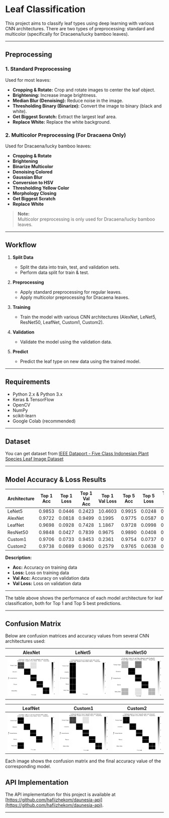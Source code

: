 # Leaf Classification

This project aims to classify leaf types using deep learning with various CNN architectures. There are two types of preprocessing: standard and multicolor (specifically for Dracaena/lucky bamboo leaves).

---

## Preprocessing

### 1. Standard Preprocessing
Used for most leaves:
- **Cropping & Rotate:** Crop and rotate images to center the leaf object.
- **Brightening:** Increase image brightness.
- **Median Blur (Denoising):** Reduce noise in the image.
- **Thresholding Binary (Binarize):** Convert the image to binary (black and white).
- **Get Biggest Scratch:** Extract the largest leaf area.
- **Replace White:** Replace the white background.

### 2. Multicolor Preprocessing (For Dracaena Only)
Used for Dracaena/lucky bamboo leaves:
- **Cropping & Rotate**
- **Brightening**
- **Binarize Multicolor**
- **Denoising Colored**
- **Gaussian Blur**
- **Conversion to HSV**
- **Thresholding Yellow Color**
- **Morphology Closing**
- **Get Biggest Scratch**
- **Replace White**

> **Note:**  
> Multicolor preprocessing is only used for Dracaena/lucky bamboo leaves.

---

## Workflow

1. **Split Data**
   - Split the data into train, test, and validation sets.
   - Perform data split for train & test.

2. **Preprocessing**
   - Apply standard preprocessing for regular leaves.
   - Apply multicolor preprocessing for Dracaena leaves.

3. **Training**
   - Train the model with various CNN architectures (AlexNet, LeNet5, ResNet50, LeafNet, Custom1, Custom2).

4. **Validation**
   - Validate the model using the validation data.

5. **Predict**
   - Predict the leaf type on new data using the trained model.

---

## Requirements

- Python 2.x & Python 3.x
- Keras & TensorFlow
- OpenCV
- NumPy
- scikit-learn
- Google Colab (recommended)

---

## Dataset

You can get dataset from [IEEE Dataport - Five Class Indonesian Plant Species Leaf Image Dataset](https://ieee-dataport.org/documents/five-class-indonesian-plant-species-leaf-image-dataset)

---

## Model Accuracy & Loss Results

| Architecture     | Top 1 Acc | Top 1 Loss | Top 1 Val Acc | Top 1 Val Loss | Top 5 Acc | Top 5 Loss | Top 5 Val Acc | Top 5 Val Loss |
|-----------|-----------|------------|---------------|---------------|-----------|------------|---------------|---------------|
| LeNet5    | 0.9853    | 0.0446     | 0.2423        | 10.4603       | 0.9915    | 0.0248     | 0.2924        | 10.2835       |
| AlexNet   | 0.9722    | 0.0818     | 0.9499        | 0.1995        | 0.9775    | 0.0587     | 0.9788        | 0.1767        |
| LeafNet   | 0.9698    | 0.0928     | 0.7428        | 1.1867        | 0.9728    | 0.0998     | 0.9237        | 0.2735        |
| ResNet50  | 0.9848    | 0.0427     | 0.7839        | 0.9675        | 0.9890    | 0.0408     | 0.9499        | 0.1173        |
| Custom1   | 0.9706    | 0.0733     | 0.9453        | 0.2361        | 0.9754    | 0.0737     | 0.9537        | 0.1060        |
| Custom2   | 0.9738    | 0.0689     | 0.9060        | 0.2579        | 0.9765    | 0.0638     | 0.9198        | 0.2935        |

**Description:**
- **Acc:** Accuracy on training data
- **Loss:** Loss on training data
- **Val Acc:** Accuracy on validation data
- **Val Loss:** Loss on validation data

---

The table above shows the performance of each model architecture for leaf classification, both for Top 1 and Top 5 best predictions.

---

## Confusion Matrix

Below are confusion matrices and accuracy values from several CNN architectures used:

| AlexNet | LeNet5 | ResNet50 |
|---------|--------|----------|
| ![alexnet](./confusion_matrix/alexnet.png) | ![lenet5](./confusion_matrix/lenet5.png) | ![resnet50](./confusion_matrix/resnet50.png) |

| LeafNet | Custom1 | Custom2 |
|---------|---------|---------|
| ![leafnet](./confusion_matrix/leafnet.png) | ![custom1](./confusion_matrix/custom1.png) | ![custom2](./confusion_matrix/custom2.png) |

Each image shows the confusion matrix and the final accuracy value of the corresponding model.

## API Implementation

The API implementation for this project is available at [https://github.com/hafiizhekom/daunesia-api](https://github.com/hafiizhekom/daunesia-api).

---
